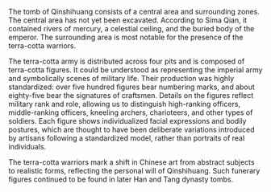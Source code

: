 The tomb of Qinshihuang consists of a central area and surrounding zones. The central area has not yet been excavated. According to Sima Qian, it contained rivers of mercury, a celestial ceiling, and the buried body of the emperor. The surrounding area is most notable for the presence of the terra-cotta warriors.

The terra-cotta army is distributed across four pits and is composed of terra-cotta figures. It could be understood as representing the imperial army and symbolically scenes of military life. Their production was highly standardized: over five hundred figures bear numbering marks, and about eighty-five bear the signatures of craftsmen. Details on the figures reflect military rank and role, allowing us to distinguish high-ranking officers, middle-ranking officers, kneeling archers, charioteers, and other types of soldiers. Each figure shows individualized facial expressions and bodily postures, which are thought to have been deliberate variations introduced by artisans following a standardized model, rather than portraits of real individuals.

The terra-cotta warriors mark a shift in Chinese art from abstract subjects to realistic forms, reflecting the personal will of Qinshihuang. Such funerary figures continued to be found in later Han and Tang dynasty tombs.

